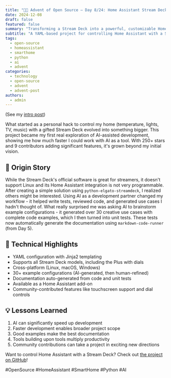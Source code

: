 ```yaml
---
title: "🎄🎁 Advent of Open Source – Day 8/24: Home Assistant Stream Deck YAML 🎮"
date: 2024-12-08
draft: false
featured: false
summary: "Transforming a Stream Deck into a powerful, customizable Home Assistant controller."
subtitle: "A YAML-based project for controlling Home Assistant with a Stream Deck, enhanced by AI."
tags:
  - open-source
  - homeassistant
  - smarthome
  - python
  - ai
  - advent
categories:
  - technology
  - open-source
  - advent
  - advent-post
authors:
  - admin
---
```


(See my [intro post](../))

What started as a personal hack to control my home (temperature, lights, TV, music) with a gifted Stream Deck evolved into something bigger. This project became my first real exploration of AI-assisted development, showing me how much faster I could work with AI as a tool. With 250+ stars and 9 contributors adding significant features, it's grown beyond my initial vision.

## 📖 Origin Story

While the Stream Deck's official software is great for streamers, it doesn't support Linux and its Home Assistant integration is not very programmable. After creating a simple solution using `python-elgato-streamdeck`, I realized others might be interested. Using AI as a development partner changed my workflow - it helped write tests, reviewed code, and generated use cases I hadn't thought of. What really surprised me was asking AI to brainstorm example configurations - it generated over 30 creative use cases with complete code examples, which I then turned into unit tests. These tests now automatically generate the documentation using `markdown-code-runner` (from Day 5).

## 🔧 Technical Highlights

- YAML configuration with Jinja2 templating
- Supports all Stream Deck models, including the Plus with dials
- Cross-platform (Linux, macOS, Windows)
- 30+ example configurations (AI-generated, then human-refined)
- Documentation auto-generated from code and unit tests
- Available as a Home Assistant add-on
- Community-contributed features like touchscreen support and dial controls

## 💡 Lessons Learned

1. AI can significantly speed up development
2. Faster development enables broader project scope
3. Good examples make the best documentation
4. Tools building upon tools multiply productivity
5. Community contributions can take a project in exciting new directions

Want to control Home Assistant with a Stream Deck? Check out [the project on GitHub](https://github.com/basnijholt/home-assistant-streamdeck-yaml)!

#OpenSource #HomeAssistant #SmartHome #Python #AI
